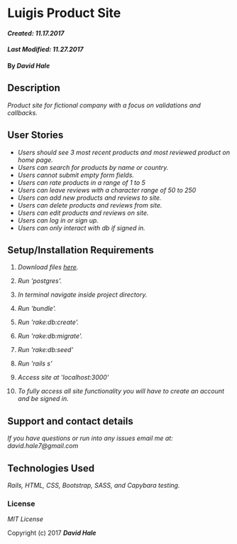 # Luigis Product Site

#### _Created: 11.17.2017_
#### _Last Modified: 11.27.2017_

#### By _David Hale_

## Description

_Product site for fictional company with a focus on validations and callbacks._

## User Stories

* _Users should see 3 most recent products and most reviewed product on home page._
* _Users can search for products by name or country._
* _Users cannot submit empty form fields._
* _Users can rate products in a range of 1 to 5_
* _Users can leave reviews with a character range of 50 to 250_
* _Users can add new products and reviews to site._
* _Users can delete products and reviews from site._
* _Users can edit products and reviews on site._
* _Users can log in or sign up._
* _Users can only interact with db if signed in._

## Setup/Installation Requirements

1. _Download files [here](https://github.com/phuzisham/luigis_product_site.git)._

2. _Run 'postgres'._

3. _In terminal navigate inside project directory._

4. _Run 'bundle'._

5. _Run 'rake:db:create'._

6. _Run 'rake:db:migrate'._

7. _Run 'rake:db:seed'_

8. _Run 'rails s'_

9. _Access site at 'localhost:3000'_

10. _To fully access all site functionality you will have to create an account and be signed in._

## Support and contact details

_If you have questions or run into any issues email me at: david.hale7@gmail.com_

## Technologies Used

_Rails, HTML, CSS, Bootstrap, SASS, and Capybara testing._

### License

*MIT License*

Copyright (c) 2017 **_David Hale_**
